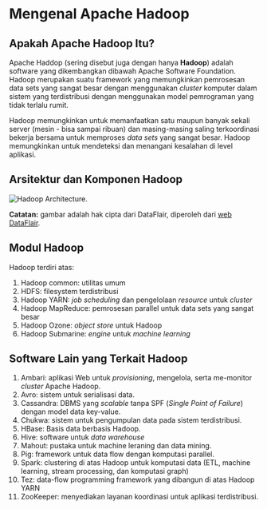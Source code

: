 # Mengenal Apache Hadoop

## Apakah Apache Hadoop Itu?

Apache Haddop (sering disebut juga dengan hanya **Hadoop**) adalah software yang dikembangkan dibawah Apache Software Foundation. Hadoop merupakan suatu framework yang memungkinkan pemrosesan data sets yang sangat besar dengan menggunakan *cluster* komputer dalam sistem yang terdistribusi dengan menggunakan model pemrograman yang tidak terlalu rumit. 

Hadoop memungkinkan untuk memanfaatkan satu maupun banyak sekali server (mesin - bisa sampai ribuan) dan masing-masing saling terkoordinasi bekerja bersama untuk memproses *data sets* yang sangat besar. Hadoop memungkinkan untuk mendeteksi dan menangani kesalahan di level aplikasi.

## Arsitektur dan Komponen Hadoop

![Hadoop Architecture](https://data-flair.training/blogs/hadoop-architecture/).

**Catatan:** gambar adalah hak cipta dari DataFlair, diperoleh dari [web DataFlair](https://data-flair.training/blogs/hadoop-architecture/).

## Modul Hadoop

Hadoop terdiri atas:

1.  Hadoop common: utilitas umum
2.  HDFS: filesystem terdistribusi
3.  Hadoop YARN: *job scheduling* dan pengelolaan *resource* untuk *cluster*
4.  Hadoop MapReduce: pemrosesan parallel untuk data sets yang sangat besar
5.  Hadoop Ozone: *object store* untuk Hadoop
6.  Hadoop Submarine: *engine* untuk *machine learning*

## Software Lain yang Terkait Hadoop

1.  Ambari: aplikasi Web untuk *provisioning*, mengelola, serta me-monitor *cluster* Apache Hadoop.
2.  Avro: sistem untuk serialisasi data.
3.  Cassandra: DBMS yang *scalable* tanpa SPF (*Single Point of Failure*) dengan model data key-value.
4.  Chukwa: sistem untuk pengumpulan data pada sistem terdistribusi.
5.  HBase: Basis data berbasis Hadoop.
6.  Hive: software untuk *data warehouse*
7.  Mahout: pustaka untuk machine leraning dan data mining.
8.  Pig: framework untuk data flow dengan komputasi parallel.
9.  Spark: clustering di atas Hadoop untuk komputasi data (ETL, machine learning, stream processing, dan komputasi graph)
10. Tez: data-flow programming framework yang dibangun di atas Hadoop YARN
11. ZooKeeper: menyediakan layanan koordinasi untuk aplikasi terdistribusi.
